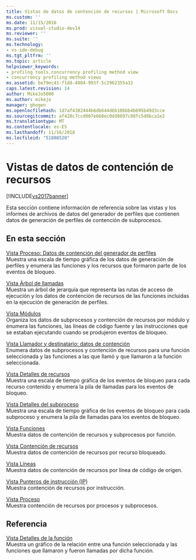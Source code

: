 ```yaml
---
title: Vistas de datos de contención de recursos | Microsoft Docs
ms.custom: ''
ms.date: 11/15/2016
ms.prod: visual-studio-dev14
ms.reviewer: ''
ms.suite: ''
ms.technology:
- vs-ide-debug
ms.tgt_pltfrm: ''
ms.topic: article
helpviewer_keywords:
- profilng tools,concurrency profiling method view
- concurrency profiling method views
ms.assetid: be79ec41-f1dd-4984-993f-5c2962355a32
caps.latest.revision: 14
author: MikeJo5000
ms.author: mikejo
manager: ghogen
ms.openlocfilehash: 1d7af4382444b6db644d6b106bb4b695b49d3cce
ms.sourcegitcommit: af428c7ccd007e668ec0dd8697c88fc5d8bca1e2
ms.translationtype: MT
ms.contentlocale: es-ES
ms.lasthandoff: 11/16/2018
ms.locfileid: "51808520"
---
```

# <a name="resource-contention-data-views"></a>Vistas de datos de contención de recursos
[!INCLUDE[vs2017banner](../includes/vs2017banner.md)]

Esta sección contiene información de referencia sobre las vistas y los informes de archivos de datos del generador de perfiles que contienen datos de generación de perfiles de contención de subprocesos.  
  
## <a name="in-this-section"></a>En esta sección  
 [Vista Proceso: Datos de contención del generador de perfiles](../profiling/resource-contention-data-views.md)  
 Muestra una escala de tiempo gráfica de los datos de generación de perfiles y enumera las funciones y los recursos que formaron parte de los eventos de bloqueo.  
  
 [Vista Árbol de llamadas](../profiling/call-tree-view-contention-data.md)  
 Muestra un árbol de jerarquía que representa las rutas de acceso de ejecución y los datos de contención de recursos de las funciones incluidas en la ejecución de generación de perfiles.  
  
 [Vista Módulos](../profiling/modules-view-contention-data.md)  
 Organiza los datos de subprocesos y contención de recursos por módulo y enumera las funciones, las líneas de código fuente y las instrucciones que se estaban ejecutando cuando se produjeron eventos de bloqueo.  
  
 [Vista Llamador y destinatario: datos de contención](../profiling/caller-callee-view-contention-data.md)  
 Enumera datos de subprocesos y contención de recursos para una función seleccionada y las funciones a las que llamó y que llamaron a la función seleccionada.  
  
 [Vista Detalles de recursos](../profiling/resource-details-view-contention-data.md)  
 Muestra una escala de tiempo gráfica de los eventos de bloqueo para cada recurso contenido y enumera la pila de llamadas para los eventos de bloqueo.  
  
 [Vista Detalles del subproceso](../profiling/thread-details-view-contention-data.md)  
 Muestra una escala de tiempo gráfica de los eventos de bloqueo para cada subproceso y enumera la pila de llamadas para los eventos de bloqueo.  
  
 [Vista Funciones](../profiling/functions-view-contention-data.md)  
 Muestra datos de contención de recursos y subprocesos por función.  
  
 [Vista Contención de recursos](../profiling/resource-contentions-view-contention-data.md)  
 Muestra datos de contención de recursos por recurso bloqueado.  
  
 [Vista Líneas](../profiling/lines-view-contention-data.md)  
 Muestra datos de contención de recursos por línea de código de origen.  
  
 [Vista Punteros de instrucción (IP)](../profiling/instruction-pointers-ips-view-contention-data.md)  
 Muestra contención de recursos por instrucción.  
  
 [Vista Proceso](../profiling/process-view-contention-data.md)  
 Muestra contención de recursos por procesos y subprocesos.  
  
## <a name="reference"></a>Referencia  
 [Vista Detalles de la función](../profiling/function-details-view.md)  
 Muestra un gráfico de la relación entre una función seleccionada y las funciones que llamaron y fueron llamadas por dicha función.



